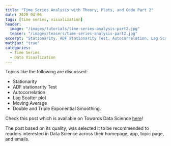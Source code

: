 ```yaml
---
title: "Time Series Analysis with Theory, Plots, and Code Part 2"
date: 2020-04-06
tags: [time series, visualization]
header:
  image: "/images/tutorials/time-series-analysis-part2.jpg"
  teaser: "/images/teasers/time-series-analysis-part2.jpg"
excerpt: "Stationarity. ADF stationarity Test. Autocorrelation, Lag Scatter plot. Moving Average, Double and Triple Exponential Smoothing."
mathjax: "true"
categories:
  - Time Series
  - Data Visualization
---
```


Topics like the following are discussed: 
- Stationarity
- ADF stationarity Test
- Autocorrelation
- Lag Scatter plot
- Moving Average
- Double and Triple Exponential Smoothing.

Check this post which is available on Towards Data Science [here](https://towardsdatascience.com/time-series-analysis-with-theory-plots-and-code-part-2-c72b447da634)!

The post based on its quality, was selected it to be recommended to readers interested in Data Science across their homepage, app, topic page, and emails.
